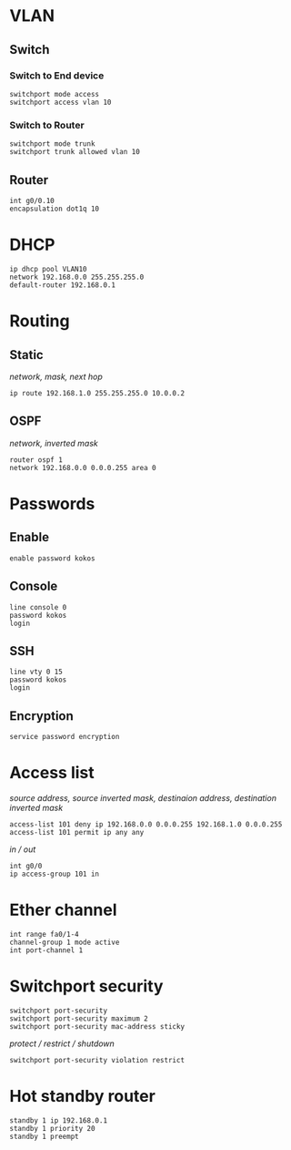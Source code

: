 # VLAN

## Switch

### Switch to End device
```
switchport mode access
switchport access vlan 10
```

### Switch to Router
```
switchport mode trunk
switchport trunk allowed vlan 10
```

## Router
```
int g0/0.10
encapsulation dot1q 10
```

# DHCP
```
ip dhcp pool VLAN10
network 192.168.0.0 255.255.255.0
default-router 192.168.0.1
```

# Routing

## Static
*network, mask, next hop*
```
ip route 192.168.1.0 255.255.255.0 10.0.0.2
```

## OSPF
*network, inverted mask*
```
router ospf 1
network 192.168.0.0 0.0.0.255 area 0
```

# Passwords

## Enable
```
enable password kokos
```

## Console
```
line console 0
password kokos
login
```

## SSH
```
line vty 0 15
password kokos
login
```

## Encryption
```
service password encryption
```

# Access list
*source address, source inverted mask, destinaion address, destination inverted mask*
```
access-list 101 deny ip 192.168.0.0 0.0.0.255 192.168.1.0 0.0.0.255
access-list 101 permit ip any any
```
*in / out*
```
int g0/0
ip access-group 101 in
```

# Ether channel
```
int range fa0/1-4
channel-group 1 mode active
int port-channel 1
```

# Switchport security
```
switchport port-security
switchport port-security maximum 2
switchport port-security mac-address sticky
```
*protect / restrict / shutdown*
```
switchport port-security violation restrict
```

# Hot standby router
```
standby 1 ip 192.168.0.1
standby 1 priority 20
standby 1 preempt
```

